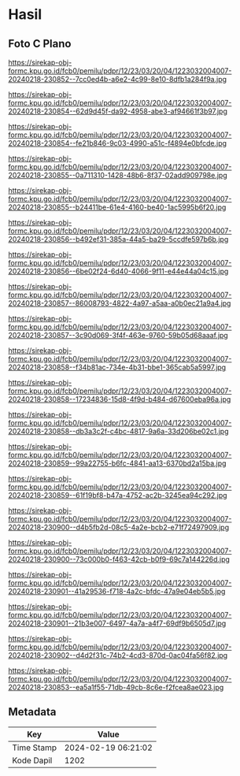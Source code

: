# Hasil

## Foto C Plano

https://sirekap-obj-formc.kpu.go.id/fcb0/pemilu/pdpr/12/23/03/20/04/1223032004007-20240218-230852--7cc0ed4b-a6e2-4c99-8e10-8dfb1a284f9a.jpg

https://sirekap-obj-formc.kpu.go.id/fcb0/pemilu/pdpr/12/23/03/20/04/1223032004007-20240218-230854--62d9d45f-da92-4958-abe3-af94661f3b97.jpg

https://sirekap-obj-formc.kpu.go.id/fcb0/pemilu/pdpr/12/23/03/20/04/1223032004007-20240218-230854--fe21b846-9c03-4990-a51c-f4894e0bfcde.jpg

https://sirekap-obj-formc.kpu.go.id/fcb0/pemilu/pdpr/12/23/03/20/04/1223032004007-20240218-230855--0a711310-1428-48b6-8f37-02add909798e.jpg

https://sirekap-obj-formc.kpu.go.id/fcb0/pemilu/pdpr/12/23/03/20/04/1223032004007-20240218-230855--b24411be-61e4-4160-be40-1ac5995b6f20.jpg

https://sirekap-obj-formc.kpu.go.id/fcb0/pemilu/pdpr/12/23/03/20/04/1223032004007-20240218-230856--b492ef31-385a-44a5-ba29-5ccdfe597b6b.jpg

https://sirekap-obj-formc.kpu.go.id/fcb0/pemilu/pdpr/12/23/03/20/04/1223032004007-20240218-230856--6be02f24-6d40-4066-9f11-e44e44a04c15.jpg

https://sirekap-obj-formc.kpu.go.id/fcb0/pemilu/pdpr/12/23/03/20/04/1223032004007-20240218-230857--86008793-4822-4a97-a5aa-a0b0ec21a9a4.jpg

https://sirekap-obj-formc.kpu.go.id/fcb0/pemilu/pdpr/12/23/03/20/04/1223032004007-20240218-230857--3c90d069-3f4f-463e-9760-59b05d68aaaf.jpg

https://sirekap-obj-formc.kpu.go.id/fcb0/pemilu/pdpr/12/23/03/20/04/1223032004007-20240218-230858--f34b81ac-734e-4b31-bbe1-365cab5a5997.jpg

https://sirekap-obj-formc.kpu.go.id/fcb0/pemilu/pdpr/12/23/03/20/04/1223032004007-20240218-230858--17234836-15d8-4f9d-b484-d67600eba96a.jpg

https://sirekap-obj-formc.kpu.go.id/fcb0/pemilu/pdpr/12/23/03/20/04/1223032004007-20240218-230858--db3a3c2f-c4bc-4817-9a6a-33d206be02c1.jpg

https://sirekap-obj-formc.kpu.go.id/fcb0/pemilu/pdpr/12/23/03/20/04/1223032004007-20240218-230859--99a22755-b6fc-4841-aa13-6370bd2a15ba.jpg

https://sirekap-obj-formc.kpu.go.id/fcb0/pemilu/pdpr/12/23/03/20/04/1223032004007-20240218-230859--61f19bf8-b47a-4752-ac2b-3245ea94c292.jpg

https://sirekap-obj-formc.kpu.go.id/fcb0/pemilu/pdpr/12/23/03/20/04/1223032004007-20240218-230900--d4b5fb2d-08c5-4a2e-bcb2-e71f72497909.jpg

https://sirekap-obj-formc.kpu.go.id/fcb0/pemilu/pdpr/12/23/03/20/04/1223032004007-20240218-230900--73c000b0-f463-42cb-b0f9-69c7a144226d.jpg

https://sirekap-obj-formc.kpu.go.id/fcb0/pemilu/pdpr/12/23/03/20/04/1223032004007-20240218-230901--41a29536-f718-4a2c-bfdc-47a9e04eb5b5.jpg

https://sirekap-obj-formc.kpu.go.id/fcb0/pemilu/pdpr/12/23/03/20/04/1223032004007-20240218-230901--21b3e007-6497-4a7a-a4f7-69df9b6505d7.jpg

https://sirekap-obj-formc.kpu.go.id/fcb0/pemilu/pdpr/12/23/03/20/04/1223032004007-20240218-230902--d4d2f31c-74b2-4cd3-870d-0ac04fa56f82.jpg

https://sirekap-obj-formc.kpu.go.id/fcb0/pemilu/pdpr/12/23/03/20/04/1223032004007-20240218-230853--ea5a1f55-71db-49cb-8c6e-f2fcea8ae023.jpg


## Metadata

| Key        | Value               |
| ---------- | ------------------- |
| Time Stamp | 2024-02-19 06:21:02 |
| Kode Dapil | 1202                |



